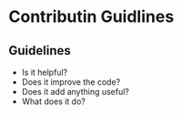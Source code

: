 # Contributin Guidlines

## Guidelines
- Is it helpful?
- Does it improve the code?
- Does it add anything useful?
- What does it do?
